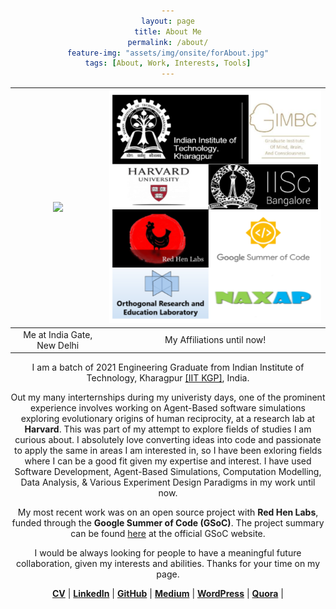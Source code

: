 ```yaml
---
layout: page
title: About Me
permalink: /about/
feature-img: "assets/img/onsite/forAbout.jpg"
tags: [About, Work, Interests, Tools]
---
```


<head> 
        <style> 
            body { 
                text-align:center; 
            }
        </style> 

</head> 

![](https://avatars3.githubusercontent.com/u/25341569?s=460&u=295da8eee2df232778c0b6c18fef0828a2137e01&v=4)  |  ![](https://github.com/ankiitgupta7/ankiitgupta7.github.io/blob/master/assets/img/onsite/affiliations-updated.png?raw=true)
:-------------------------:|:-------------------------:
Me at India Gate, New Delhi             |   My Affiliations until now!


I am a batch of 2021 Engineering Graduate from Indian Institute of Technology, Kharagpur <a href="http://www.iitkgp.ac.in/" target="_blank">[IIT KGP]</a>, India.

Out my many interternships during my univeristy days, one of the prominent experience involves working on Agent-Based software simulations exploring evolutionary origins of human reciprocity, at a research lab at **Harvard**. This was part of my attempt to explore fields of studies I am curious about. I absolutely love converting ideas into code and passionate to apply the same in areas I am interested in, so I have been exloring fields where I can be a good fit given my expertise and interest. I have used Software Development, Agent-Based Simulations, Computation Modelling, Data Analysis, & Various Experiment Design Paradigms in my work until now.

My most recent work was on an open source project with **Red Hen Labs**, funded through the **Google Summer of Code (GSoC)**. The project summary can be found [here](https://summerofcode.withgoogle.com/projects/4650423719297024) at the official GSoC website.


I would be always looking for people to have a meaningful future collaboration, given my interests and abilities. Thanks for your time on my page.


<a href="https://drive.google.com/file/d/10nCXmpwAa_-_w6fIfTd5GqFd4VzOBAF4/view?usp=sharing" target="_blank"><b>CV</b></a>    |   <a href="https://www.linkedin.com/in/ankiitgupta7/" target="_blank"><b>LinkedIn</b></a>  |   <a href="https://github.com/ankiitgupta7" target="_blank"><b>GitHub</b></a>  |   <a href="https://medium.com/@ankiitgupta7" target="_blank"><b>Medium</b></a>  |   <a href="https://ankiitgupta7.wordpress.com/" target="_blank"><b>WordPress</b></a>  | <a href="https://www.quora.com/profile/Ankit-Gupta-1695" target="_blank"><b>Quora</b></a>  | 
